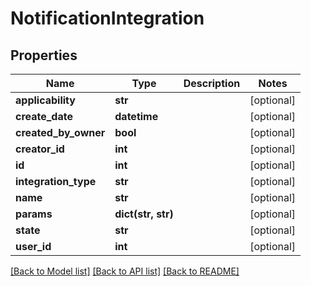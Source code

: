# NotificationIntegration

## Properties
Name | Type | Description | Notes
------------ | ------------- | ------------- | -------------
**applicability** | **str** |  | [optional] 
**create_date** | **datetime** |  | [optional] 
**created_by_owner** | **bool** |  | [optional] 
**creator_id** | **int** |  | [optional] 
**id** | **int** |  | [optional] 
**integration_type** | **str** |  | [optional] 
**name** | **str** |  | [optional] 
**params** | **dict(str, str)** |  | [optional] 
**state** | **str** |  | [optional] 
**user_id** | **int** |  | [optional] 

[[Back to Model list]](../README.md#documentation-for-models) [[Back to API list]](../README.md#documentation-for-api-endpoints) [[Back to README]](../README.md)


